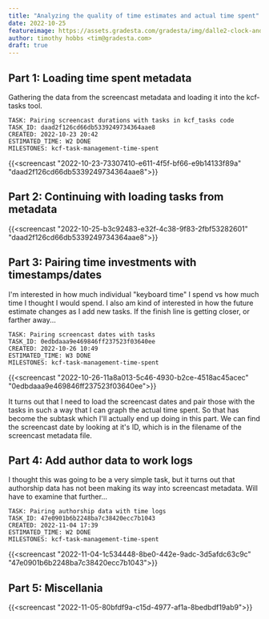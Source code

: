 ```yaml
---
title: "Analyzing the quality of time estimates and actual time spent"
date: 2022-10-25
featureimage: https://assets.gradesta.com/gradesta/img/dalle2-clock-and-coins.png
author: timothy hobbs <tim@gradesta.com>
draft: true
---
```


Part 1: Loading time spent metadata
-----------

Gathering the data from the screencast metadata and loading it into the kcf-tasks tool.

```
TASK: Pairing screencast durations with tasks in kcf_tasks code
TASK_ID: daad2f126cd66db5339249734364aae8
CREATED: 2022-10-23 20:42
ESTIMATED_TIME: W2 DONE
MILESTONES: kcf-task-management-time-spent
```

{{<screencast "2022-10-23-73307410-e611-4f5f-bf66-e9b14133f89a" "daad2f126cd66db5339249734364aae8">}}

Part 2: Continuing with loading tasks from metadata
--------

{{<screencast "2022-10-25-b3c92483-e32f-4c38-9f83-2fbf53282601" "daad2f126cd66db5339249734364aae8">}}

Part 3: Pairing time investments with timestamps/dates
------------------------------------------------------------------

I'm interested in how much individual "keyboard time" I spend vs how much time I thought I would spend. I also am kind of interested in how the future estimate changes as I add new tasks. If the finish line is getting closer, or farther away...

```
TASK: Pairing screencast dates with tasks
TASK_ID: 0edbdaaa9e469846ff237523f03640ee
CREATED: 2022-10-26 10:49
ESTIMATED_TIME: W3 DONE
MILESTONES: kcf-task-management-time-spent
```

{{<screencast "2022-10-26-11a8a013-5c46-4930-b2ce-4518ac45acec" "0edbdaaa9e469846ff237523f03640ee">}}

It turns out that I need to load the screencast dates and pair those with the tasks in such a way that I can graph the actual time spent. So that has become the subtask which I'll actually end up doing in this part.  We can find the screencast date by looking at it's ID, which is in the filename of the screencast metadata file.

Part 4: Add author data to work logs
-------------------------------------------

I thought this was going to be a very simple task, but it turns out that authorship data has not been making its way into screencast metadata. Will have to examine that further...


```
TASK: Pairing authorship data with time logs
TASK_ID: 47e0901b6b2248ba7c38420ecc7b1043
CREATED: 2022-11-04 17:39
ESTIMATED_TIME: W2 DONE
MILESTONES: kcf-task-management-time-spent
```

{{<screencast "2022-11-04-1c534448-8be0-442e-9adc-3d5afdc63c9c" "47e0901b6b2248ba7c38420ecc7b1043">}}

Part 5: Miscellania
----------------------

{{<screencast "2022-11-05-80bfdf9a-c15d-4977-af1a-8bedbdf19ab9">}}
